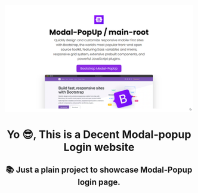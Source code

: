 <a href="https://JoshuaThadi.io">
    <img src="https://github.com/JoshuaThadi/Modal-PopUp/blob/main/Screenshot%202024-08-19%20154051.png" alt="MasterHead">
</a>

<h1 align="center">Yo 😎, This is a Decent Modal-popup Login website</h1>

<h2 align="center">📚 Just a plain project to showcase Modal-Popup login page.</h2>
